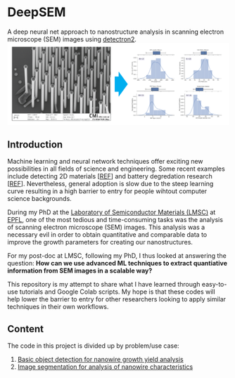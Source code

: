 
# DeepSEM
A deep neural net approach to nanostructure analysis in scanning electron microscope (SEM) images using [detectron2](https://github.com/facebookresearch/detectron2).
![Overall image](readme_imgs/overall_image.png "Overall Goal")

## Introduction
Machine learning and neural network techniques offer exciting new possibilities in all fields of science and engineering. Some recent examples include detecting 2D materials [[REF](https://www.nature.com/articles/s41699-020-0137-z)] and battery degredation research [[REF](https://www.nature.com/articles/s41467-020-16233-5)]. Nevertheless, general adoption is slow due to the steep learning curve resulting in a high barrier to entry for people wihtout computer science backgrounds.

During my PhD at the [Laboratory of Semiconductor Materials (LMSC)](https://www.epfl.ch/labs/lmsc/) at [EPFL](https://www.epfl.ch/en), one of the most tedious and time-consuming tasks was the analysis of scanning electron microscope (SEM) images. This analysis was a necessary evil in order to obtain quantitative and comparable data to improve the growth parameters for creating our nanostructures. 

For my post-doc at LMSC, following my PhD, I thus looked at answering the question: **How can we use advanced ML techniques to extract quantiative information from SEM images in a scalable way?** 

This repository is my attempt to share what I have learned through easy-to-use tutorials and Google Colab scripts. My hope is that these codes will help lower the barrier to entry for other researchers looking to apply similar techniques in their own workflows.

## Content
The code in this project is divided up by problem/use case:
1. [Basic object detection for nanowire growth yield analysis](nanowire_yield)
2. [Image segmentation for analysis of nanowire characteristics](nanowire_segmentation)
